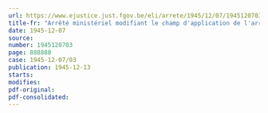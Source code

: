 ```yaml
---
url: https://www.ejustice.just.fgov.be/eli/arrete/1945/12/07/1945120703/justel
title-fr: "Arrêté ministériel modifiant le champ d'application de l'arrêté ministériel du 30 décembre 1944, réglementant le prix des cossettes de chicorée et de la chicorée emballée"
date: 1945-12-07
source:
number: 1945120703
page: 888888
case: 1945-12-07/03
publication: 1945-12-13
starts:
modifies:
pdf-original:
pdf-consolidated:
---
```



